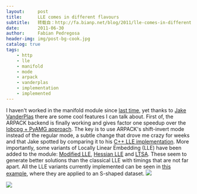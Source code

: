 ```yaml
---
layout:     post
title:      LLE comes in different flavours
subtitle:   转载自：http://fa.bianp.net/blog/2011/lle-comes-in-different-flavours/
date:       2011-06-30
author:     Fabian Pedregosa
header-img: img/post-bg-cook.jpg
catalog: true
tags:
    - http
    - lle
    - manifold
    - mode
    - arpack
    - vanderplas
    - implementation
    - implemented
---
```


I haven't worked in the manifold module since [last time](http://fseoane.net/blog/2011/manifold-learning-in-scikit-learn), yet thanks
to [Jake VanderPlas](http://www.astro.washington.edu/users/vanderplas) there are some cool features I can talk about.
First of, the ARPACK backend is finally working and gives factor one
speedup over the [lobcpg + PyAMG approach](http://fseoane.net/blog/2011/locally-linear-embedding-and-sparse-eigensolvers). The key is to use ARPACK's
shift-invert mode instead of the regular mode, a subtle change that
drove me crazy for weeks and that Jake spotted by comparing it to his
[C++ LLE implementation](https://github.com/jakevdp/pyLLE). More importantly, some variants of Locally
Linear Embedding (LLE) have been added to the module: [Modified LLE](http://citeseerx.ist.psu.edu/viewdoc/summary?doi=10.1.1.70.382),
[Hessian LLE](http://www-stat.stanford.edu/~donoho/Reports/2003/HessianEigenmaps.pdf) and [LTSA](http://citeseer.ist.psu.edu/viewdoc/summary?doi=10.1.1.4.3693). These seem to generate better solutions than
the classical LLE with timings that are not far apart. All the LLE
variants currently implemented can be seen in [this example](http://scikit-learn.sourceforge.net/dev/auto_examples/manifold/plot_compare_methods.html), where
they are applied to an S-shaped dataset.
![](http://fseoane.net/blog/wp-content/uploads/2011/06/manifold_methods.png)

![](http://fseoane.net/blog/wp-content/uploads/2011/06/manifold_methods.png)


